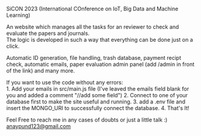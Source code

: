 SiCON 2023 (International COnference on IoT, Big Data and Machine Learning)

An website which manages all the tasks for an reviewer to check and evaluate the papers and journals.	
The logic is developed in such a way that everything can be done just on a click.

Automatic ID generation, file handling, trash database, payment recipt check, automatic emails, paper evaluation admin panel (add /admin in front of the link) and many more.

If you want to use the code without any errors:			
	1. Add your emails in src/main.js file (I've leaved the emails field blank for you and added a comment "//add some field")
	2. Connect to one of your database first to make the site useful and running.
	3. add a .env file and insert the MONGO_URI to successfully connect the database.
	4. That's It!
	
Feel Free to reach me in any cases of doubts or just a little talk :)
	anaypund123@gmail.com
	
